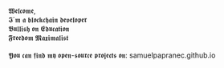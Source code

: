  𝖂𝖊𝖑𝖈𝖔𝖒𝖊, <br>
 𝕴´𝖒 𝖆 𝖇𝖑𝖔𝖈𝖐𝖈𝖍𝖆𝖎𝖓 𝖉𝖊𝖛𝖊𝖑𝖔𝖕𝖊𝖗 <br>
  𝕭𝖚𝖑𝖑𝖎𝖘𝖍 𝖔𝖓 𝕰𝖉𝖚𝖈𝖆𝖙𝖎𝖔𝖓 <br>
  𝕱𝖗𝖊𝖊𝖉𝖔𝖒 𝕸𝖆𝖝𝖎𝖒𝖆𝖑𝖎𝖘𝖙  <br>
   <br>
 𝖄𝖔𝖚 𝖈𝖆𝖓 𝖋𝖎𝖓𝖉 𝖒𝖞 𝖔𝖕𝖊𝖓-𝖘𝖔𝖚𝖗𝖈𝖊 𝖕𝖗𝖔𝖏𝖊𝖈𝖙𝖘 𝖔𝖓:
     samuelpapranec.github.io 
